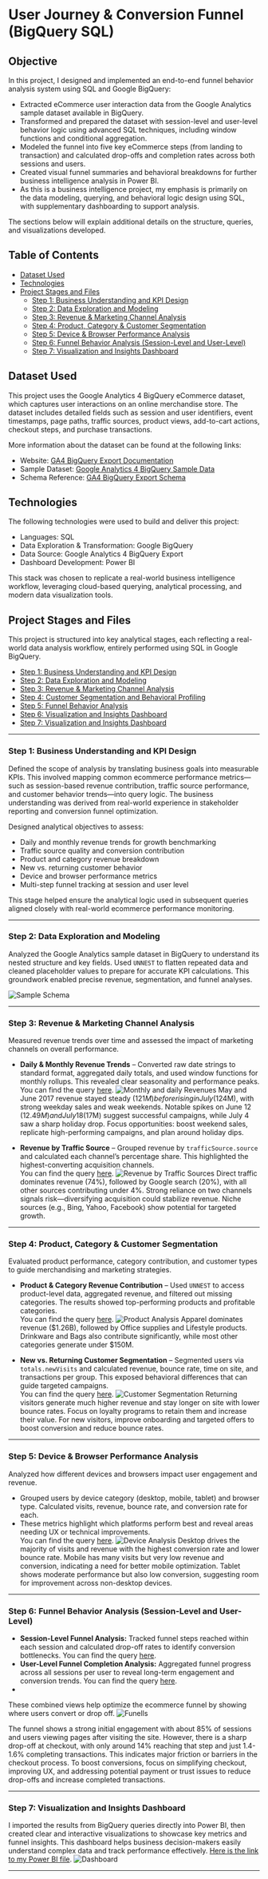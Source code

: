 # User Journey & Conversion Funnel (BigQuery SQL)

## Objective
In this project, I designed and implemented an end-to-end funnel behavior analysis system using SQL and Google BigQuery:
- Extracted eCommerce user interaction data from the Google Analytics sample dataset available in BigQuery.
- Transformed and prepared the dataset with session-level and user-level behavior logic using advanced SQL techniques, including window functions and conditional aggregation.
- Modeled the funnel into five key eCommerce steps (from landing to transaction) and calculated drop-offs and completion rates across both sessions and users.
- Created visual funnel summaries and behavioral breakdowns for further business intelligence analysis in Power BI.
- As this is a business intelligence project, my emphasis is primarily on the data modeling, querying, and behavioral logic design using SQL, with supplementary dashboarding to support analysis.

The sections below will explain additional details on the structure, queries, and visualizations developed.

## Table of Contents

- [Dataset Used](#dataset-used)
- [Technologies](#technologies)
- [Project Stages and Files](#project-stages-and-files)
  - [Step 1: Business Understanding and KPI Design](#step-1-business-understanding-and-kpi-design)
  - [Step 2: Data Exploration and Modeling](#step-2-data-exploration-and-modeling)
  - [Step 3: Revenue & Marketing Channel Analysis](#step-3-revenue--marketing-channel-analysis)
  - [Step 4: Product, Category & Customer Segmentation](#step-4-product-category--customer-segmentation)
  - [Step 5: Device & Browser Performance Analysis](#step-5-device--browser-performance-analysis)
  - [Step 6: Funnel Behavior Analysis (Session-Level and User-Level)](#step-6-funnel-behavior-analysis-session-level-and-user-level)
  - [Step 7: Visualization and Insights Dashboard](#step-7-visualization-and-insights-dashboard)

## Dataset Used
This project uses the Google Analytics 4 BigQuery eCommerce dataset, which captures user interactions on an online merchandise store. The dataset includes detailed fields such as session and user identifiers, event timestamps, page paths, traffic sources, product views, add-to-cart actions, checkout steps, and purchase transactions.

More information about the dataset can be found at the following links:  
- Website: [GA4 BigQuery Export Documentation](https://support.google.com/analytics/answer/7029846)  
- Sample Dataset: [Google Analytics 4 BigQuery Sample Data](https://console.cloud.google.com/marketplace/product/google/analytics-analytics-data)  
- Schema Reference: [GA4 BigQuery Export Schema](https://support.google.com/analytics/answer/3437719)

## Technologies
The following technologies were used to build and deliver this project:
- Languages: SQL  
- Data Exploration & Transformation: Google BigQuery  
- Data Source: Google Analytics 4 BigQuery Export  
- Dashboard Development: Power BI  

This stack was chosen to replicate a real-world business intelligence workflow, leveraging cloud-based querying, analytical processing, and modern data visualization tools.

## Project Stages and Files
This project is structured into key analytical stages, each reflecting a real-world data analysis workflow, entirely performed using SQL in Google BigQuery.  
- [Step 1: Business Understanding and KPI Design](#step-1-business-understanding-and-kpi-design)  
- [Step 2: Data Exploration and Modeling](#step-2-data-exploration-and-modeling)  
- [Step 3: Revenue & Marketing Channel Analysis](#step-3-revenue--marketing-channel-analysis)  
- [Step 4: Customer Segmentation and Behavioral Profiling](#step-4-product-category--customer-segmentation)  
- [Step 5: Funnel Behavior Analysis](#step-5-device--browser-performance-analysis)  
- [Step 6: Visualization and Insights Dashboard](#step-6-funnel-behavior-analysis-session-level-and-user-level)  
- [Step 7: Visualization and Insights Dashboard](#step-7-visualization-and-insights-dashboard)  

---

### Step 1: Business Understanding and KPI Design
Defined the scope of analysis by translating business goals into measurable KPIs. This involved mapping common ecommerce performance metrics—such as session-based revenue contribution, traffic source performance, and customer behavior trends—into query logic. The business understanding was derived from real-world experience in stakeholder reporting and conversion funnel optimization.  

Designed analytical objectives to assess:  
- Daily and monthly revenue trends for growth benchmarking  
- Traffic source quality and conversion contribution  
- Product and category revenue breakdown  
- New vs. returning customer behavior  
- Device and browser performance metrics  
- Multi-step funnel tracking at session and user level  

This stage helped ensure the analytical logic used in subsequent queries aligned closely with real-world ecommerce performance monitoring.

---

### Step 2: Data Exploration and Modeling  
Analyzed the Google Analytics sample dataset in BigQuery to understand its nested structure and key fields. Used `UNNEST` to flatten repeated data and cleaned placeholder values to prepare for accurate KPI calculations. This groundwork enabled precise revenue, segmentation, and funnel analyses.  

![Sample Schema](https://github.com/MoRMatipour/funnel-BI-analysis/raw/main/screenshots/sample%20schema.png)

---

### Step 3: Revenue & Marketing Channel Analysis  
Measured revenue trends over time and assessed the impact of marketing channels on overall performance.

- **Daily & Monthly Revenue Trends** – Converted raw date strings to standard format, aggregated daily totals, and used window functions for monthly rollups. This revealed clear seasonality and performance peaks.  
You can find the query [here](https://github.com/MoRMatipour/funnel-BI-analysis/blob/main/sql/01_%20Daily%20and%20Monthly%20Revenue%20Trends.sql).
![Monthly and daily Revenues](https://github.com/MoRMatipour/funnel-BI-analysis/blob/main/screenshots/Monthly%20and%20daily%20Revenues.png?raw=true)
May and June 2017 revenue stayed steady ($121M) before rising in July ($124M), with strong weekday sales and weak weekends.
Notable spikes on June 12 ($12.49M) and July 18 ($17M) suggest successful campaigns, while July 4 saw a sharp holiday drop.
Focus opportunities: boost weekend sales, replicate high-performing campaigns, and plan around holiday dips.

- **Revenue by Traffic Source** – Grouped revenue by `trafficSource.source` and calculated each channel’s percentage share. This highlighted the highest-converting acquisition channels.  
You can find the query [here](https://github.com/MoRMatipour/funnel-BI-analysis/blob/main/sql/02_%20Revenue%20by%20Traffic%20Source.sql).
![Revenue by Traffic Sources](https://github.com/MoRMatipour/funnel-BI-analysis/blob/main/screenshots/Revenue%20by%20Traffic%20Source.png?raw=true)
Direct traffic dominates revenue (74%), followed by Google search (20%), with all other sources contributing under 4%.
Strong reliance on two channels signals risk—diversifying acquisition could stabilize revenue.
Niche sources (e.g., Bing, Yahoo, Facebook) show potential for targeted growth.

---

### Step 4: Product, Category & Customer Segmentation  
Evaluated product performance, category contribution, and customer types to guide merchandising and marketing strategies.

- **Product & Category Revenue Contribution** – Used `UNNEST` to access product-level data, aggregated revenue, and filtered out missing categories. The results showed top-performing products and profitable categories.  
You can find the query [here](https://github.com/MoRMatipour/funnel-BI-analysis/blob/main/sql/03_%20Product%20%26%20Category%20Revenue%20Contribution.sql).
![Product Analysis](https://github.com/MoRMatipour/funnel-BI-analysis/blob/main/screenshots/Product%20Analysis.png?raw=true)
Apparel dominates revenue ($1.26B), followed by Office supplies and Lifestyle products. Drinkware and Bags also contribute significantly, while most other categories generate under $150M.

- **New vs. Returning Customer Segmentation** – Segmented users via `totals.newVisits` and calculated revenue, bounce rate, time on site, and transactions per group. This exposed behavioral differences that can guide targeted campaigns.  
You can find the query [here](https://github.com/MoRMatipour/funnel-BI-analysis/blob/main/sql/04_%20New%20vs.%20Returning%20Customer%20Segmentation.sql).
![Customer Segmentation](https://github.com/MoRMatipour/funnel-BI-analysis/blob/main/screenshots/Visitor%20Type%20Analysis.png?raw=true)
Returning visitors generate much higher revenue and stay longer on site with lower bounce rates. Focus on loyalty programs to retain them and increase their value. For new visitors, improve onboarding and targeted offers to boost conversion and reduce bounce rates.

---

### Step 5: Device & Browser Performance Analysis  
Analyzed how different devices and browsers impact user engagement and revenue.

- Grouped users by device category (desktop, mobile, tablet) and browser type. Calculated visits, revenue, bounce rate, and conversion rate for each.  
- These metrics highlight which platforms perform best and reveal areas needing UX or technical improvements.  
You can find the query [here](https://github.com/MoRMatipour/funnel-BI-analysis/blob/main/sql/05_%20Device%20%26%20Browser%20Performance.sql).
![Device Analysis](https://github.com/MoRMatipour/funnel-BI-analysis/blob/main/screenshots/Device%20Analysis.png?raw=true)
Desktop drives the majority of visits and revenue with the highest conversion rate and lower bounce rate. Mobile has many visits but very low revenue and conversion, indicating a need for better mobile optimization. Tablet shows moderate performance but also low conversion, suggesting room for improvement across non-desktop devices.
---

### Step 6: Funnel Behavior Analysis (Session-Level and User-Level)  
- **Session-Level Funnel Analysis:** Tracked funnel steps reached within each session and calculated drop-off rates to identify conversion bottlenecks. You can find the query [here](https://github.com/MoRMatipour/funnel-BI-analysis/blob/main/sql/06_%20Session%20level%20Funnell%20Analysis.sql).  
- **User-Level Funnel Completion Analysis:** Aggregated funnel progress across all sessions per user to reveal long-term engagement and conversion trends. You can find the query [here](https://github.com/MoRMatipour/funnel-BI-analysis/blob/main/sql/07_%20User%20Level%20Funell%20Analysis%20.sql).
- 

These combined views help optimize the ecommerce funnel by showing where users convert or drop off.
![Funells](https://github.com/MoRMatipour/funnel-BI-analysis/blob/main/screenshots/Funell%20Analysis.png?raw=true)

The funnel shows a strong initial engagement with about 85% of sessions and users viewing pages after visiting the site. However, there is a sharp drop-off at checkout, with only around 14% reaching that step and just 1.4-1.6% completing transactions. This indicates major friction or barriers in the checkout process. To boost conversions, focus on simplifying checkout, improving UX, and addressing potential payment or trust issues to reduce drop-offs and increase completed transactions.

---

### Step 7: Visualization and Insights Dashboard  
I imported the results from BigQuery queries directly into Power BI, then created clear and interactive visualizations to showcase key metrics and funnel insights. This dashboard helps business decision-makers easily understand complex data and track performance effectively.
[Here is the link to my Power BI file](https://github.com/MoRMatipour/funnel-BI-analysis/tree/main/Dashboard).
![Dashboard](https://github.com/MoRMatipour/funnel-BI-analysis/blob/main/screenshots/Visualization%20Image.png?raw=true)


---

